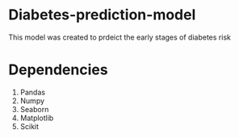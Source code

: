 # Diabetes-prediction-model
This model was created to prdeict the early stages of diabetes risk

# Dependencies
1. Pandas
2. Numpy
3. Seaborn
4. Matplotlib
5. Scikit
